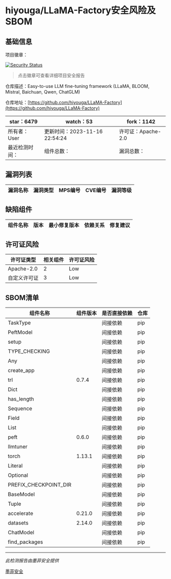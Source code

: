 # hiyouga/LLaMA-Factory安全风险及SBOM

## 基础信息

项目徽章：

[![Security Status](https://www.murphysec.com/platform3/v31/badge/1725220623088570368.svg)](https://www.murphysec.com/console/report/1725220622354567168/1725220623088570368)

> 点击徽章可查看详细项目安全报告

仓库描述：Easy-to-use LLM fine-tuning framework (LLaMA, BLOOM, Mistral, Baichuan, Qwen, ChatGLM)

仓库地址：[https://github.com/hiyouga/LLaMA-Factory](https://github.com/hiyouga/LLaMA-Factory)

| star：6479 | watch：53 | fork：1142 |
| ----------- | -------------- | ------------ |
| 所有者：User | 更新时间：2023-11-16 22:54:24 | 许可证：Apache-2.0 |
| 最近检测时间： | 组件总数： | 漏洞总数： |




## 漏洞列表

| 漏洞名称 | 漏洞类型 | MPS编号 | CVE编号 | 漏洞等级 |
| ------- | ------ | ------- | ------ | ----- |





## 缺陷组件

| 组件名称 | 版本 | 最小修复版本 | 依赖关系 | 修复建议 |
| -------- | ---- | ------------ | -------- | -------- |





## 许可证风险

| 许可证类型 | 相关组件 | 许可证风险 |
| ---------- | -------- | ---------- |
|Apache-2.0|2|Low|
|自定义许可证|3|Low|




## SBOM清单

| 组件名称 | 组件版本 | 是否直接依赖 | 仓库 |
| -------- | -------- | ------------ | ---- |
|TaskType||间接依赖|pip|
|PeftModel||间接依赖|pip|
|setup||间接依赖|pip|
|TYPE_CHECKING||间接依赖|pip|
|Any||间接依赖|pip|
|create_app||间接依赖|pip|
|trl|0.7.4|间接依赖|pip|
|Dict||间接依赖|pip|
|has_length||间接依赖|pip|
|Sequence||间接依赖|pip|
|Field||间接依赖|pip|
|List||间接依赖|pip|
|peft|0.6.0|间接依赖|pip|
|llmtuner||间接依赖|pip|
|torch|1.13.1|间接依赖|pip|
|Literal||间接依赖|pip|
|Optional||间接依赖|pip|
|PREFIX_CHECKPOINT_DIR||间接依赖|pip|
|BaseModel||间接依赖|pip|
|Tuple||间接依赖|pip|
|accelerate|0.21.0|间接依赖|pip|
|datasets|2.14.0|间接依赖|pip|
|ChatModel||间接依赖|pip|
|find_packages||间接依赖|pip|


------

*此检测报告由墨菲安全提供*

[墨菲安全](www.murphysec.com)